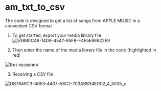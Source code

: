 # am_txt_to_csv
The code is designed to get a list of songs from APPLE MUSIC in a convenient CSV format

1. To get started, export your media library file
![53BB0C46-14D6-4547-85FB-F4E5E66622E9](https://github.com/gmzzv/am_txt_to_csv/assets/146189673/64ade46a-2bd8-4b59-9b0c-5b26013d497c)

2. Then enter the name of the media library file in the code (highlighted in red)
   
![Без названия](https://github.com/gmzzv/am_txt_to_csv/assets/146189673/4d116034-58a7-4cb5-878f-91263164cffa)

3. Receiving a CSV file

![DB7B49C3-4053-4407-A8C2-703ABB34ED02_4_5005_c](https://github.com/gmzzv/am_txt_to_csv/assets/146189673/3fe3e91c-ee9c-4b51-a60c-ee7f361776f5)
